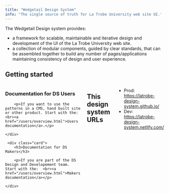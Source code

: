 ```yaml
---
title: "Wedgetail Design System"
info: "The single source of truth for La Trobe University web site UI."
---
```


The Wedgetail Design system provides:
* a framework for scalable, maintainable and iterative design and development of the UI of the La Trobe University web site.
* a collection of modular components, guided by clear standards, that can be assembled together to build any number of pages/applications maintaining consistency of design and user experience.


## Getting started

<div class="columns">
    <div class="card">
        <h3>Documentation for DS Users</h3>

        <p>If you want to use the patterns in a CMS, hand built site or other product. Start with the: <br><a href="/users/overview.html">Users documentation</a>.</p>

    </div>

     <div class="card">
        <h3>Documentation for DS Makers</h3>

        <p>If you are part of the DS Design and Developement team. Start with the:  <br><a href="/users/overview.html">Makers documentation</a></p>

    </div>

</div>


## This design system URLs

- Prod: https://latrobe-design-system.github.io/
- Dev: https://latrobe-design-system.netlify.com/